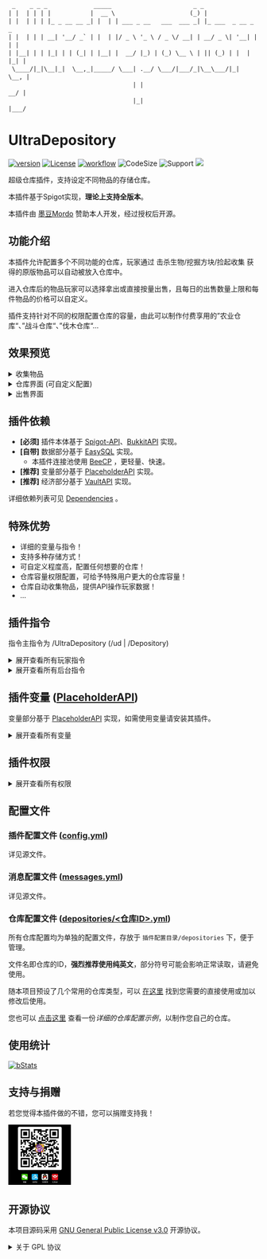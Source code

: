 ```text
 _    _ _ _             _____                       _ _                   
| |  | | | |           |  __ \                     (_) |                  
| |  | | | |_ _ __ __ _| |  | | ___ _ __   ___  ___ _| |_ ___  _ __ _   _ 
| |  | | | __| '__/ _` | |  | |/ _ \ '_ \ / _ \/ __| | __/ _ \| '__| | | |
| |__| | | |_| | | (_| | |__| |  __/ |_) | (_) \__ \ | || (_) | |  | |_| |
 \____/|_|\__|_|  \__,_|_____/ \___| .__/ \___/|___/_|\__\___/|_|   \__, |
                                   | |                               __/ |
                                   |_|                              |___/ 
```

# UltraDepository

[![version](https://img.shields.io/github/v/release/CarmJos/UltraDepository)](https://github.com/CarmJos/UltraDepository/releases)
[![License](https://img.shields.io/github/license/CarmJos/UltraDepository)](https://opensource.org/licenses/GPL-3.0)
[![workflow](https://github.com/CarmJos/UltraDepository/actions/workflows/maven.yml/badge.svg?branch=master)](https://github.com/CarmJos/UltraDepository/actions/workflows/maven.yml)
![CodeSize](https://img.shields.io/github/languages/code-size/CarmJos/UltraDepository)
![Support](https://img.shields.io/badge/Minecraft-Java%201.13--Latest-green)
![](https://visitor-badge.glitch.me/badge?page_id=UltraDepository.readme)

超级仓库插件，支持设定不同物品的存储仓库。

本插件基于Spigot实现，**理论上支持全版本**。

本插件由 [墨豆Mordo](https://www.zimrs.cn) 赞助本人开发，经过授权后开源。

## 功能介绍

本插件允许配置多个不同功能的仓库，玩家通过 击杀生物/挖掘方块/捡起收集 获得的原版物品可以自动被放入仓库中。

进入仓库后的物品玩家可以选择拿出或直接按量出售，且每日的出售数量上限和每件物品的价格可以自定义。

插件支持针对不同的权限配置仓库的容量，由此可以制作付费享用的”农业仓库“、”战斗仓库“、”伐木仓库“...

## 效果预览

<details>
<summary>收集物品</summary>

![collect](.documentation/images/collect-message.jpg)

</details>

<details>
<summary>仓库界面 (可自定义配置)</summary>

![item-gui](.documentation/images/item-in-gui.png)

</details>

<details>
<summary>出售界面</summary>

![sell-gui](.documentation/images/sell-gui.png)

![sell-message](.documentation/images/sell-message.png)
</details>

## 插件依赖

- **[必须]** 插件本体基于 [Spigot-API](https://hub.spigotmc.org/stash/projects/SPIGOT)、[BukkitAPI](http://bukkit.org/) 实现。
- **[自带]** 数据部分基于 [EasySQL](https://github.com/CarmJos/EasySQL) 实现。
    - 本插件连接池使用 [BeeCP](https://github.com/Chris2018998/BeeCP) ，更轻量、快速。
- **[推荐]** 变量部分基于 [PlaceholderAPI](https://www.spigotmc.org/resources/6245/) 实现。
- **[推荐]** 经济部分基于 [VaultAPI](https://github.com/MilkBowl/VaultAPI) 实现。

详细依赖列表可见 [Dependencies](https://github.com/CarmJos/UltraDepository/network/dependencies) 。

## 特殊优势

- 详细的变量与指令！
- 支持多种存储方式！
- 可自定义程度高，配置任何想要的仓库！
- 仓库容量权限配置，可给予特殊用户更大的仓库容量！
- 仓库自动收集物品，提供API操作玩家数据！
- ...

## 插件指令

指令主指令为 /UltraDepository (/ud | /Depository)

<details>
<summary>展开查看所有玩家指令</summary>

```text
# open [仓库ID]
@ 玩家指令 (UltraDepository.use)
- 打开对应仓库的界面。

# sell <仓库ID> <物品ID> <数量>
@ 玩家指令 (UltraDepository.Command.Sell)
- 售出对应数量的对应物品。
- 该指令受到玩家每日售出数量的限制。

# sellAll [仓库ID] [物品ID]
@ 玩家指令 (UltraDepository.Command.SellAll)
- 售出所有相关物品。
- 该指令受到玩家每日售出数量的限制。
```

</details>

<details>
<summary>展开查看所有后台指令</summary>

以下指令**只有后台**才可以使用，可用于搭配变量自制玩家管理GUI。

```text
# info <玩家> [仓库ID] [物品ID]
- 得到玩家的相关物品信息。

# add <玩家> <仓库ID> <物品ID> <数量>
- 为玩家添加对应仓库中对于物品的数量。

# remove <玩家> <仓库ID> <物品ID> [数量]
- 为玩家减少对应仓库中对于物品的数量。
- 若不填写数量，则清空对应仓库的对应物品。

# sell <玩家> [仓库ID] [物品ID] [数量]
- 为玩家售出相关物品。
- 若不填写数量，则售出所有对应仓库的对应物品。
- 若不填写物品，则售出对应仓库内所有物品。
- 若不填写仓库，则售出所有仓库内所有物品。
- 该指令受到玩家每日售出数量的限制。
```

</details>

## 插件变量 ([PlaceholderAPI](https://www.spigotmc.org/resources/6245/))

变量部分基于 [PlaceholderAPI](https://www.spigotmc.org/resources/6245/) 实现，如需使用变量请安装其插件。

<details>
<summary>展开查看所有变量</summary>

```text
# %UltraDepository_amount_<仓库ID>_<物品ID>%
- 得到对应仓库内对应物品的数量

# %UltraDepository_price_<仓库ID>_<物品ID>%
- 得到对应仓库内对应物品的价格

# %UltraDepository_sold_<仓库ID>_<物品ID>%
- 得到对应仓库内对应物品的今日售出数量

# %UltraDepository_limit_<仓库ID>_<物品ID>%
- 得到对应仓库内对应物品的每日售出限制

# %UltraDepository_remain_<仓库ID>_<物品ID>%
- 得到对应仓库内对应物品的剩余可售出数量
- $剩余可售出数量 = $每日售出限制 - $今日售出数量

# %UltraDepository_capacity_<仓库ID>%
- 得到对应仓库的容量

# %UltraDepository_used_<仓库ID>%
- 得到已使用的仓库容量

# %UltraDepository_usable_<仓库ID>%
- 得到剩余可使用的仓库容量

```

</details>

## 插件权限

<details>
<summary>展开查看所有权限</summary>

```text

# UltraDepository.use
- 超级仓库的基本使用权限 (默认所有人都有)

# UltraDepository.Command.Sell
- 玩家使用Sell指令的权限

# UltraDepository.Command.SellAll
- 玩家使用SellAll指令的权限

# UltraDepository.auto
- 超级仓库的自动收集权限

# UltraDepository.auto.enable
- 用于判断是否启用了自动收集功能
- 若玩家有"UltraDepository.auto"权限，且玩家有该权限，则会开始为玩家自动收集物品。
- 若玩家缺失该权限或“UltraDepository.auto”权限，则自动收集物品功能不会启用。
- 您可以自己使用GUI创建一个按钮，后通过给玩家添加/删除该权限决定玩家是否开启自动收集。

# UltraDepository.admin
- "超级仓库的管理权限"

```

</details>

## 配置文件

### 插件配置文件 ([config.yml](src/main/resources/config.yml))

详见源文件。

### 消息配置文件 ([messages.yml](src/main/resources/messages.yml))

详见源文件。

### 仓库配置文件 ([depositories/<仓库ID>.yml](.examples/depositories/full-example.yml))

所有仓库配置均为单独的配置文件，存放于 `插件配置目录/depositories` 下，便于管理。

文件名即仓库的ID，**强烈推荐使用纯英文**，部分符号可能会影响正常读取，请避免使用。

随本项目预设了几个常用的仓库类型，可以 [在这里](.examples/depositories) 找到您需要的直接使用或加以修改后使用。

您也可以 [点击这里](.examples/depositories/full-example.yml) 查看一份*详细的仓库配置示例*，以制作您自己的仓库。

## 使用统计

[![bStats](https://bstats.org/signatures/bukkit/UltraDepository.svg)](https://bstats.org/plugin/bukkit/UltraDepository/13777)

## 支持与捐赠

若您觉得本插件做的不错，您可以捐赠支持我！

<img height=25% width=25% src="https://raw.githubusercontent.com/CarmJos/CarmJos/main/img/donate-code.jpg"  alt=""/>

## 开源协议

本项目源码采用 [GNU General Public License v3.0](https://opensource.org/licenses/GPL-3.0) 开源协议。

<details>
<summary>关于 GPL 协议</summary>

> GNU General Public Licence (GPL) 有可能是开源界最常用的许可模式。GPL 保证了所有开发者的权利，同时为使用者提供了足够的复制，分发，修改的权利：
>
> #### 可自由复制
> 你可以将软件复制到你的电脑，你客户的电脑，或者任何地方。复制份数没有任何限制。
> #### 可自由分发
> 在你的网站提供下载，拷贝到U盘送人，或者将源代码打印出来从窗户扔出去（环保起见，请别这样做）。
> #### 可以用来盈利
> 你可以在分发软件的时候收费，但你必须在收费前向你的客户提供该软件的 GNU GPL 许可协议，以便让他们知道，他们可以从别的渠道免费得到这份软件，以及你收费的理由。
> #### 可自由修改
> 如果你想添加或删除某个功能，没问题，如果你想在别的项目中使用部分代码，也没问题，唯一的要求是，使用了这段代码的项目也必须使用 GPL 协议。
>
> 需要注意的是，分发的时候，需要明确提供源代码和二进制文件，另外，用于某些程序的某些协议有一些问题和限制，你可以看一下 @PierreJoye 写的 Practical Guide to GPL Compliance 一文。使用 GPL 协议，你必须在源代码代码中包含相应信息，以及协议本身。
>
> *以上文字来自 [五种开源协议GPL,LGPL,BSD,MIT,Apache](https://www.oschina.net/question/54100_9455) 。*
</details>
